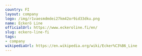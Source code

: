 ```yaml
---
country: FI
layout: company
logo: /img/r1vaesmdmdei27km42or9id33dku.png
name: Eckerö Line
officialUrl: https://www.eckeroline.fi/en/
slug: eckero-line-fi
tags:
- company
wikipediaUrl: https://en.wikipedia.org/wiki/Ecker%C3%B6_Line
---
```


